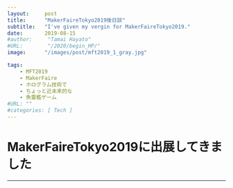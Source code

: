 ```yaml
---
layout:     post
title:      "MakerFaireTokyo2019後日談"
subtitle:   "I've given my vergin for MakerFaireTokyo2019."
date:       2019-08-15
#author:     "Tamai Hayato"
#URL:        "/2020/begin_HP/"
image:      "/images/post/mft2019_1_gray.jpg"

tags:
    - MFT2019
    - MakerFaire
    - ホログラム技術で
    - ちょっと近未来的な
    - 魚雷艦ゲーム
#URL: ""
#categories: [ Tech ]
---
```


# MakerFaireTokyo2019に出展してきました
*****

